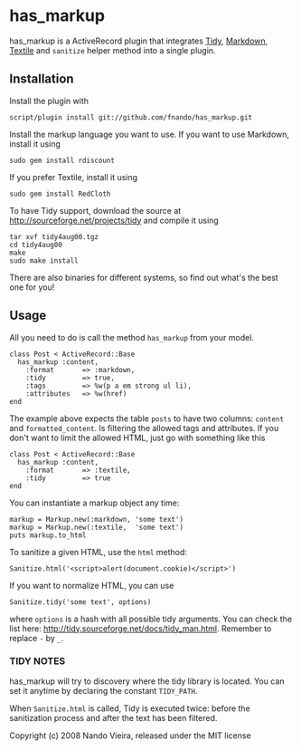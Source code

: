 has_markup
==========

has_markup is a ActiveRecord plugin that integrates
[Tidy](http://sourceforge.net/projects/tidy),
[Markdown](http://github.com/rtomayko/rdiscount),
[Textile](http://redcloth.org/) and `sanitize` helper method into a single
plugin.

Installation
------------

Install the plugin with 
	
	script/plugin install git://github.com/fnando/has_markup.git

Install the markup language you want to use. If you want to use Markdown, 
install it using 

	sudo gem install rdiscount

If you prefer Textile, install it using
	
	sudo gem install RedCloth

To have Tidy support, download the source at 
<http://sourceforge.net/projects/tidy> and compile it using

	tar xvf tidy4aug00.tgz
	cd tidy4aug00
	make
	sudo make install
	
There are also binaries for different systems, so find out what's the best one 
for you!

Usage
-----

All you need to do is call the method `has_markup` from your model.

	class Post < ActiveRecord::Base
	  has_markup :content,
	    :format       => :markdown,
	    :tidy         => true,
	    :tags         => %w(p a em strong ul li),
	    :attributes   => %w(href)
	end

The example above expects the table `posts` to have two columns: `content` 
and `formatted_content`. Is filtering the allowed tags and attributes. If you
don't want to limit the allowed HTML, just go with something like this

	class Post < ActiveRecord::Base
	  has_markup :content,
	    :format       => :textile,
	    :tidy         => true
	end
	
You can instantiate a markup object any time:

	markup = Markup.new(:markdown, 'some text')
	markup = Markup.new(:textile,  'some text')
	puts markup.to_html

To sanitize a given HTML, use the `html` method:

	Sanitize.html('<script>alert(document.cookie)</script>')

If you want to normalize HTML, you can use

	Sanitize.tidy('some text', options)
	
where `options` is a hash with all possible tidy arguments. You can check the 
list here: <http://tidy.sourceforge.net/docs/tidy_man.html>. Remember to 
replace `-` by `_`.

### TIDY NOTES

has_markup will try to discovery where the tidy library is located.
You can set it anytime by declaring the constant `TIDY_PATH`.

When `Sanitize.html` is called, Tidy is executed twice:
before the sanitization process and after the text has been 
filtered.

Copyright (c) 2008 Nando Vieira, released under the MIT license
